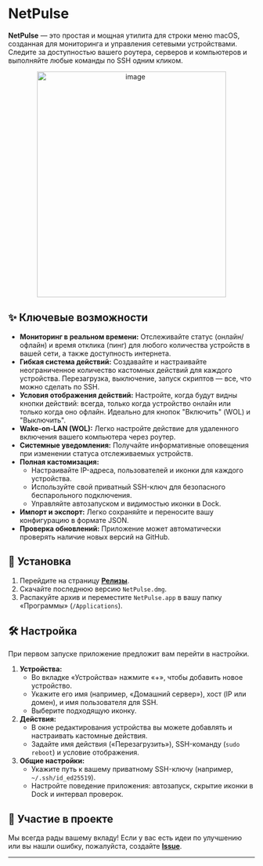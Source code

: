 # NetPulse

**NetPulse** — это простая и мощная утилита для строки меню macOS, созданная для мониторинга и управления сетевыми устройствами. Следите за доступностью вашего роутера, серверов и компьютеров и выполняйте любые команды по SSH одним кликом.

<p align="center">
  <img width="386" height="460" alt="image" src="https://github.com/user-attachments/assets/6aacd336-9c3c-41a4-9d25-e38313c8f869" />
</p>


## ✨ Ключевые возможности

* **Мониторинг в реальном времени:** Отслеживайте статус (онлайн/офлайн) и время отклика (пинг) для любого количества устройств в вашей сети, а также доступность интернета.
* **Гибкая система действий:** Создавайте и настраивайте неограниченное количество кастомных действий для каждого устройства. Перезагрузка, выключение, запуск скриптов — все, что можно сделать по SSH.
* **Условия отображения действий:** Настройте, когда будут видны кнопки действий: всегда, только когда устройство онлайн или только когда оно офлайн. Идеально для кнопок "Включить" (WOL) и "Выключить".
* **Wake-on-LAN (WOL):** Легко настройте действие для удаленного включения вашего компьютера через роутер.
* **Системные уведомления:** Получайте информативные оповещения при изменении статуса отслеживаемых устройств.
* **Полная кастомизация:**
    * Настраивайте IP-адреса, пользователей и иконки для каждого устройства.
    * Используйте свой приватный SSH-ключ для безопасного беспарольного подключения.
    * Управляйте автозапуском и видимостью иконки в Dock.
* **Импорт и экспорт:** Легко сохраняйте и переносите вашу конфигурацию в формате JSON.
* **Проверка обновлений:** Приложение может автоматически проверять наличие новых версий на GitHub.

## 🚀 Установка

1.  Перейдите на страницу [**Релизы**](https://github.com/ykreo/NetPulse/releases).
2.  Скачайте последнюю версию `NetPulse.dmg`.
3.  Распакуйте архив и переместите `NetPulse.app` в вашу папку «Программы» (`/Applications`).

## 🛠 Настройка

При первом запуске приложение предложит вам перейти в настройки.

1.  **Устройства:**
    * Во вкладке «Устройства» нажмите «+», чтобы добавить новое устройство.
    * Укажите его имя (например, «Домашний сервер»), хост (IP или домен), и имя пользователя для SSH.
    * Выберите подходящую иконку.
2.  **Действия:**
    * В окне редактирования устройства вы можете добавлять и настраивать кастомные действия.
    * Задайте имя действия («Перезагрузить»), SSH-команду (`sudo reboot`) и условие отображения.
3.  **Общие настройки:**
    * Укажите путь к вашему приватному SSH-ключу (например, `~/.ssh/id_ed25519`).
    * Настройте поведение приложения: автозапуск, скрытие иконки в Dock и интервал проверок.

## 🤝 Участие в проекте

Мы всегда рады вашему вкладу! Если у вас есть идеи по улучшению или вы нашли ошибку, пожалуйста, создайте [**Issue**](https://github.com/ykreo/NetPulse/issues).

---
